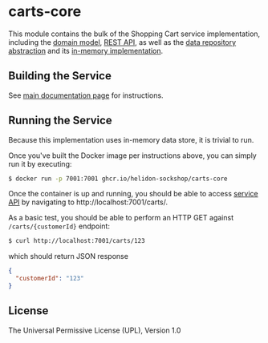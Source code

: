 # carts-core

This module contains the bulk of the Shopping Cart service implementation, including the 
[domain model](./src/main/java/io/helidon/examples/sockshop/carts/Cart.java), 
[REST API](./src/main/java/io/helidon/examples/sockshop/carts/CartResource.java), as well as the
[data repository abstraction](./src/main/java/io/helidon/examples/sockshop/carts/CartRepository.java) 
and its [in-memory implementation](./src/main/java/io/helidon/examples/sockshop/carts/DefaultCartRepository.java).

## Building the Service

See [main documentation page](../README.md#building-the-service) for instructions.

## Running the Service

Because this implementation uses in-memory data store, it is trivial to run.

Once you've built the Docker image per instructions above, you can simply run it by executing:

```bash
$ docker run -p 7001:7001 ghcr.io/helidon-sockshop/carts-core
``` 

Once the container is up and running, you should be able to access [service API](../README.md#api) 
by navigating to http://localhost:7001/carts/.

As a basic test, you should be able to perform an HTTP GET against `/carts/{customerId}` endpoint:

```bash
$ curl http://localhost:7001/carts/123
``` 
which should return JSON response
```json
{
  "customerId": "123"
}
```

## License

The Universal Permissive License (UPL), Version 1.0
